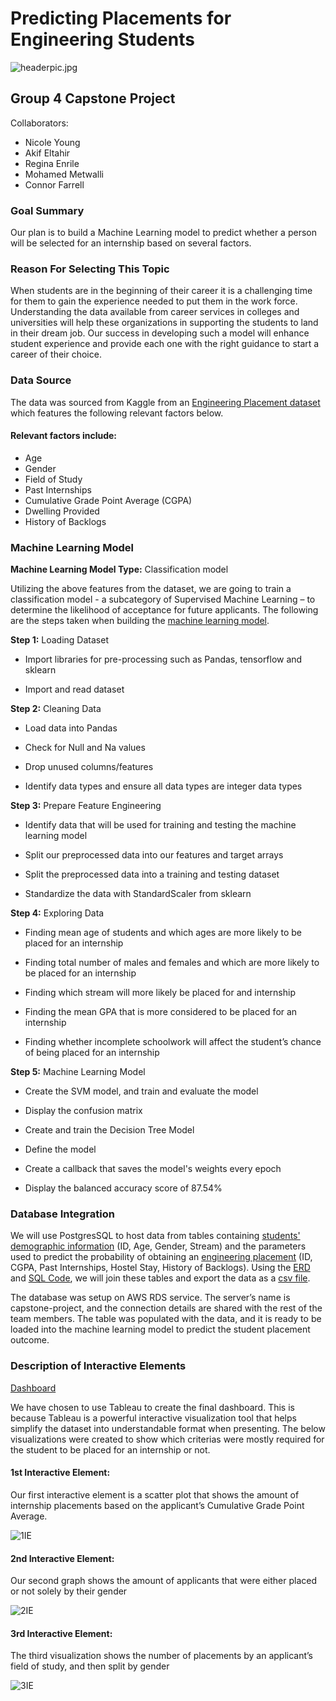 # Predicting Placements for Engineering Students

![headerpic.jpg](https://github.com/connorfarrell7/Predicting_Placements_for_Engineering_Students/blob/nyoung/headerpic.jpg)

## Group 4 Capstone Project

Collaborators:
- Nicole Young
- Akif Eltahir
- Regina Enrile
- Mohamed Metwalli
- Connor Farrell

### Goal Summary

Our plan is to build a Machine Learning model to predict whether a person will be selected for an internship based on several factors. 

### Reason For Selecting This Topic 
When students are in the beginning of their career it is a challenging time for them to gain the experience needed to put them in the work force. Understanding the data available from career services in colleges and universities will help these organizations in supporting the students to land in their dream job. Our success in developing such a model will enhance student experience and provide each one with the right guidance to start a career of their choice.

### Data Source

The data was sourced from Kaggle from an [Engineering Placement dataset](https://github.com/connorfarrell7/Predicting_Placements_for_Engineering_Students/blob/main/Dataset/collegePlace.csv) which features the following relevant factors below.

#### Relevant factors include:

- Age
- Gender
- Field of Study
- Past Internships
- Cumulative Grade Point Average (CGPA)
- Dwelling Provided
- History of Backlogs


### Machine Learning Model

**Machine Learning Model Type:** Classification model

Utilizing the above features from the dataset, we are going to train a classification model - a subcategory of Supervised Machine Learning – to determine the likelihood of acceptance for future applicants. The following are the steps taken when building the [machine learning model]( https://github.com/connorfarrell7/Predicting_Placements_for_Engineering_Students/blob/main/Database%20and%20Machine%20Learning/predicting_placements_for_engineering_students.ipynb).

**Step 1:** Loading Dataset

-	Import libraries for pre-processing such as Pandas, tensorflow and sklearn

-	Import and read dataset

**Step 2:** Cleaning Data

-	Load data into Pandas

-	Check for Null and Na values

-	Drop unused columns/features

-	Identify data types and ensure all data types are integer data types

**Step 3:** Prepare Feature Engineering

- Identify data that will be used for training and testing the machine learning model

-	Split our preprocessed data into our features and target arrays

-	Split the preprocessed data into a training and testing dataset

-	Standardize the data with StandardScaler from sklearn

**Step 4:** Exploring Data

-	Finding mean age of students and which ages are more likely to be placed for an internship

-	Finding total number of males and females and which are more likely to be placed for an internship

-	Finding which stream will more likely be placed for and internship

-	Finding the mean GPA that is more considered to be placed for an internship

-	Finding whether incomplete schoolwork will affect the student’s chance of being placed for an internship

**Step 5:** Machine Learning Model

-	Create the SVM model, and train and evaluate the model

-	Display the confusion matrix

-	Create and train the Decision Tree Model

-	Define the model

- Create a callback that saves the model's weights every epoch

-	Display the balanced accuracy score of 87.54%


### Database Integration

We will use PostgresSQL to host data from tables containing [students' demographic information](https://github.com/connorfarrell7/Predicting_Placements_for_Engineering_Students/blob/main/Dataset/student_information.csv) (ID, Age, Gender, Stream) and the parameters used to predict the probability of obtaining an [engineering placement](https://github.com/connorfarrell7/Predicting_Placements_for_Engineering_Students/blob/main/Dataset/student_predictors.csv) (ID, CGPA, Past Internships, Hostel Stay, History of Backlogs). Using the [ERD](https://github.com/connorfarrell7/Predicting_Placements_for_Engineering_Students/blob/main/Dataset/College_Placement_ERD.png) and [SQL Code](https://github.com/connorfarrell7/Predicting_Placements_for_Engineering_Students/blob/main/Database%20and%20Machine%20Learning/collegePlace.sql), we will join these tables and export the data as a [csv file](https://github.com/connorfarrell7/Predicting_Placements_for_Engineering_Students/blob/main/Dataset/collegePlace.csv). 

The database was setup on AWS RDS service. The server’s name is capstone-project, and the connection details are shared with the rest of the team members. The table was populated with the data, and it is ready to be loaded into the machine learning model to predict the student placement outcome.  

### Description of Interactive Elements

[Dashboard](https://public.tableau.com/app/profile/connor.farrell6390/viz/PredictingPlacementsforEngineeringStudents/Dashboard1)

We have chosen to use Tableau to create the final dashboard. This is because Tableau is a powerful interactive visualization tool that helps simplify the dataset into understandable format when presenting. The below visualizations were created to show which criterias were mostly required for the student to be placed for an internship or not.

#### 1st Interactive Element:

Our first interactive element is a scatter plot that shows the amount of internship placements based on the applicant’s Cumulative Grade Point Average.

![1IE](https://github.com/connorfarrell7/Predicting_Placements_for_Engineering_Students/blob/main/Dashboard/1IE.PNG)

#### 2nd Interactive Element:

Our second graph shows the amount of applicants that were either placed or not solely by their gender

![2IE](https://github.com/connorfarrell7/Predicting_Placements_for_Engineering_Students/blob/main/Dashboard/2IE.PNG)

#### 3rd Interactive Element:

The third visualization shows the number of placements by an applicant’s field of study, and then split by gender

![3IE](https://github.com/connorfarrell7/Predicting_Placements_for_Engineering_Students/blob/main/Dashboard/3IE.PNG)
